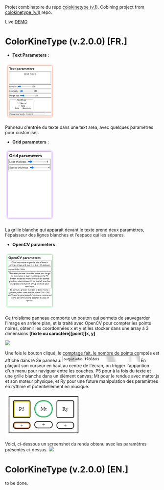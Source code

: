 Projet combinatoire du répo [colokinetype (v.1)](https://github.com/rbottura/colorkinetype).
Cobining project from [colokinetype (v.1)](https://github.com/rbottura/colorkinetype) repo.  

Live [DEMO](https://colorkinetype.com)

# ColorKineType (v.2.0.0) [FR.]
- **Text Parameters** :  

<img width="32%" src="./doc_img/panel1.png">  
  
Panneau d'entrée du texte dans une text area, avec quelques paramètres pour customiser.   

- **Grid parameters** :  

<img width="32%" src="./doc_img/panel2.png">  

La grille blanche qui apparait devant le texte prend deux paramètres, l'épaisseur des lignes blanches et l'espace qui les sépares.

- **OpenCV parameters** :  

<img width="32%" src="./doc_img/panel3.png">  
 
Ce troisième panneau comporte un bouton qui permets de sauvegarder l'image en arrière plan, et la traité avec OpenCV pour compter les points noires, obtenir les coordonnées x et y et les stocker dans une array à 3 dimensions **[texte ou caractère][point][x, y]**


<img width="100%" src="./doc_img/full_screen.png">


Une fois le bouton cliqué, le comptage fait, le nombre de points comptés est affiché dans le 3e panneau.
<img width="50%" src="./doc_img/count_dots.png">
En plaçant son curseur en haut au centre de l'écran, on trigger l'apparition d'un menu pour naviguer entre les couches. P5 pour à la fois du texte et une grille blanche dans un élément canvas; Mt pour le rendue avec matter.js et son moteur physique, et Ry pour une future manipulation des paramètres en rythme et potentiellement en musique. 

<img width="50%" src="./doc_img/nav_menu.png">  

Voici, ci-dessous un screenshot du rendu obtenu avec les paramètres présentés ci-dessus. 
<img width="100%" src="./doc_img/screen_render.png">



# ColorKineType (v.2.0.0) [EN.]  
to be done.